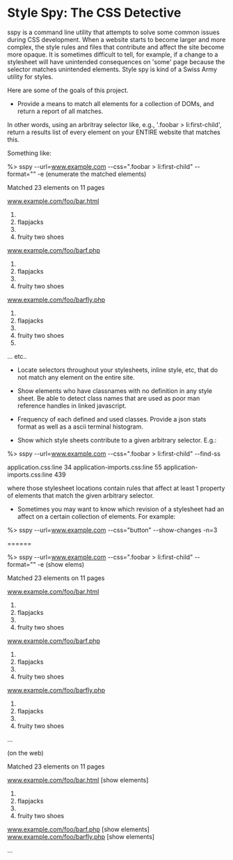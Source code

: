 Style Spy: The CSS Detective
============================

sspy is a command line utility that attempts to solve some common issues during CSS development.  When a website starts to become larger and more complex, the style rules and files that contribute and affect the site become more opaque.  It is sometimes difficult to tell, for example, if a change to a stylesheet will have unintended consequences on 'some' page because the selector matches unintended elements.  Style spy is kind of a Swiss Army utility for styles.

Here are some of the goals of this project.

* Provide a means to match all elements for a collection of DOMs, and return a report of all matches.  

In other words, using an arbritray selector like, e.g., '.foobar > li:first-child', return a results list of every element on your ENTIRE website that matches this.

Something like:

%> sspy --url=www.example.com --css=".foobar > li:first-child" --format="" -e (enumerate the matched elements)

Matched 23 elements on 11 pages

www.example.com/foo/bar.html

1.  <li>flapjacks</li>
2.  <li>fruity two shoes</li>

www.example.com/foo/barf.php

1.  <li>flapjacks</li>
2.  <li>fruity two shoes</li>

www.example.com/foo/barfly.php

1.  <li>flapjacks</li>
2.  <li>fruity two shoes</li>
3.  

... etc..

* Locate selectors throughout your stylesheets, inline style, etc, that do not match any element on the entire site.

* Show elements who have classnames with no definition in any style sheet.  Be able to detect class names that are used as poor man reference handles in linked javascript.

* Frequency of each defined and used classes.  Provide a json stats format as well as a ascii terminal histogram.

* Show which style sheets contribute to a given arbitrary selector. E.g.:

%> sspy --url=www.example.com --css=".foobar > li:first-child" --find-ss

application.css:line 34
application-imports.css:line 55
application-imports.css:line 439

where those stylesheet locations contain rules that affect at least 1 property of elements that match the given arbitrary selector.

* Sometimes you may want to know which revision of a stylesheet had an affect on a certain collection of elements.  For example:

%> sspy --url=www.example.com --css="button" --show-changes -n=3



======

%> sspy --url=www.example.com --css=".foobar > li:first-child" --format="" -e (show elems)

Matched 23 elements on 11 pages

www.example.com/foo/bar.html

1.  <li>flapjacks</li>
2.  <li>fruity two shoes</li>

www.example.com/foo/barf.php

1.  <li>flapjacks</li>
2.  <li>fruity two shoes</li>

www.example.com/foo/barfly.php

1.  <li>flapjacks</li>
2.  <li>fruity two shoes</li>

...

(on the web)

Matched 23 elements on 11 pages

www.example.com/foo/bar.html   [show elements]

1.  <li>flapjacks</li>
2.  <li>fruity two shoes</li>

www.example.com/foo/barf.php   [show elements]
www.example.com/foo/barfly.php [show elements]

...





